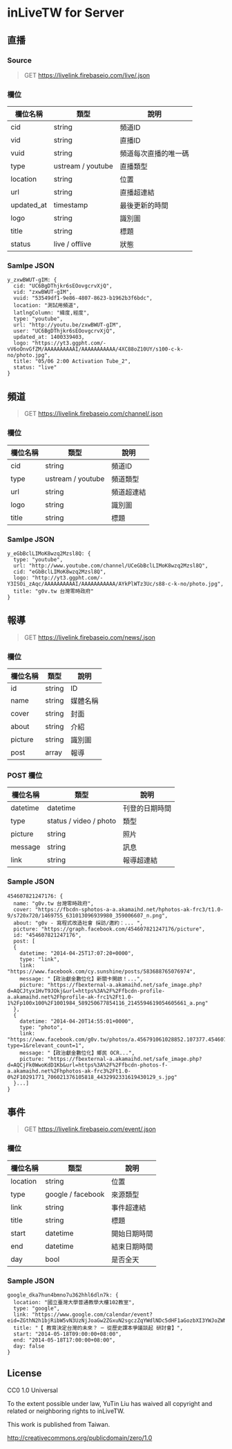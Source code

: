 inLiveTW for Server
====

## 直播

### Source

> GET  https://livelink.firebaseio.com/live/.json

### 欄位

| 欄位名稱 | 類型 | 說明|
| --- | --- | --- |
| cid | string | 頻道ID |
| vid | string | 直播ID |
| vuid | string | 頻道每次直播的唯一碼 |
| type | ustream / youtube | 直播類型 |
| location | string | 位置 |
| url | string | 直播超連結 |
| updated_at | timestamp | 最後更新的時間 |
| logo | string | 識別圖 |
| title | string | 標題 |
| status | live / offlive | 狀態 |

### Samlpe JSON

```
y_zxwBWUT-gIM: {
  cid: "UC6BgDThjkr6sEOovgcrvXjQ",
  vid: "zxwBWUT-gIM",
  vuid: "53549df1-9e86-4807-8623-b1962b3f6bdc",
  location: "測試用頻道",
  latlngColumn: "緯度,經度",
  type: "youtube",
  url: "http://youtu.be/zxwBWUT-gIM",
  user: "UC6BgDThjkr6sEOovgcrvXjQ",
  updated_at: 1400339403,
  logo: "https://yt3.ggpht.com/-vV6oOnvGfZM/AAAAAAAAAAI/AAAAAAAAAAA/4XC88oZ10UY/s100-c-k-no/photo.jpg",
  title: "05/06 2:00 Activation Tube_2",
  status: "live"
}
```


## 頻道

> GET  https://livelink.firebaseio.com/channel/.json

### 欄位

| 欄位名稱 | 類型 | 說明|
| --- | --- | --- |
| cid | string | 頻道ID |
| type | ustream / youtube | 頻道類型 |
| url | string | 頻道超連結 |
| logo | string | 識別圖 |
| title | string | 標題 |

### Samlpe JSON

```
y_eGbBclLIMoK8wzq2Mzsl8Q: {
  type: "youtube",
  url: "http://www.youtube.com/channel/UCeGbBclLIMoK8wzq2Mzsl8Q",
  cid: "eGbBclLIMoK8wzq2Mzsl8Q",
  logo: "http://yt3.ggpht.com/-Y3ISOi_zAqc/AAAAAAAAAAI/AAAAAAAAAAA/AYkPlWTz3Uc/s88-c-k-no/photo.jpg",
  title: "g0v.tw 台灣零時政府"
}
```

## 報導

> GET  https://livelink.firebaseio.com/news/.json

### 欄位

| 欄位名稱 | 類型 | 說明|
| --- | --- | --- |
| id | string | ID |
| name | string | 媒體名稱 |
| cover | string | 封面 |
| about | string | 介紹 |
| picture | string | 識別圖 |
| post | array | 報導 |

### POST 欄位

| 欄位名稱 | 類型 | 說明|
| --- | --- | --- |
| datetime | datetime | 刊登的日期時間 |
| type | status / video / photo | 類型 |
| picture | string | 照片 |
| message | string | 訊息 |
| link | string | 報導超連結 |

### Sample JSON
```
454607821247176: {
  name: "g0v.tw 台灣零時政府",
  cover: "https://fbcdn-sphotos-a-a.akamaihd.net/hphotos-ak-frc3/t1.0-9/s720x720/1469755_631013096939980_359006607_n.png",
  about: "g0v - 寫程式改造社會 採訪/邀約：... ",
  picture: "https://graph.facebook.com/454607821247176/picture",
  id: "454607821247176",
  post: [
  {
    datetime: "2014-04-25T17:07:20+0000",
    type: "link",
    link: "https://www.facebook.com/cy.sunshine/posts/583688765076974",
    message: "【政治獻金數位化】新關卡開啟！...",
    picture: "https://fbexternal-a.akamaihd.net/safe_image.php?d=AQCJtyx1HvT9JOkj&url=https%3A%2F%2Ffbcdn-profile-a.akamaihd.net%2Fhprofile-ak-frc1%2Ft1.0-1%2Fp100x100%2F1001984_589250677854116_2145594619054605661_a.png"
  },
  {
    datetime: "2014-04-20T14:55:01+0000",
    type: "photo",
    link: "https://www.facebook.com/g0v.tw/photos/a.456791061028852.107377.454607821247176/706021376105818/?type=1&relevant_count=1",
    message: "【政治獻金數位化】鄉民 OCR...",
    picture: "https://fbexternal-a.akamaihd.net/safe_image.php?d=AQCjFk0WwoKdD1Kb&url=https%3A%2F%2Ffbcdn-photos-f-a.akamaihd.net%2Fhphotos-ak-frc3%2Ft1.0-0%2F10291771_706021376105818_4432992331619430129_s.jpg"
  }...]
}
```



## 事件

> GET  https://livelink.firebaseio.com/event/.json

### 欄位

| 欄位名稱 | 類型 | 說明|
| --- | --- | --- |
| location | string | 位置 |
| type | google / facebook | 來源類型 |
| link | string | 事件超連結 |
| title | string | 標題 |
| start | datetime | 開始日期時間 |
| end | datetime | 結束日期時間 |
| day | bool | 是否全天 |

### Sample JSON
```
google_dka7hun4bmno7u362hhl6dln7k: {
  location: "國立臺灣大學普通教學大樓102教室",
  type: "google",
  link: "https://www.google.com/calendar/event?eid=ZGthN2h1bjRibW5vN3UzNjJoaGw2ZGxuN2sgczZqYWdlNDc5dHF1aGozbXI3YWJoZWNzNDhAZw",
  title: "【 教育決定台灣的未來？ ─ 從歷史課本爭議談起 研討會】",
  start: "2014-05-18T09:00:00+08:00",
  end: "2014-05-18T17:00:00+08:00",
  day: false
}
```

## License

CC0 1.0 Universal

To the extent possible under law, YuTin Liu has waived all copyright and related or neighboring rights to inLiveTW.

This work is published from Taiwan.

http://creativecommons.org/publicdomain/zero/1.0
